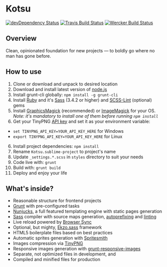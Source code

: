 # Kotsu

[![devDependency Status](https://img.shields.io/david/dev/LotusTM/Kotsu.svg?style=flat)](https://david-dm.org/LotusTM/Kotsu#info=devDependencies)
[![Travis Build Status](https://img.shields.io/travis/LotusTM/Kotsu.svg?style=flat)](https://travis-ci.org/LotusTM/Kotsu)
[![Wercker Build Status](http://img.shields.io/wercker/ci/54330318b4ce963d50020750.svg?style=flat)](https://app.wercker.com/#applications/54330318b4ce963d50020750)

## Overview

Clean, opinionated foundation for new projects — to boldly go where no man has gone before.

## How to use

1. Clone or download and unpack to desired location
2. Download and install latest version of [node.js](http://nodejs.org/)
3. Install grunt-cli globally: `npm install -g grunt-cli`
3. Install [Ruby](https://www.ruby-lang.org) and it's [Sass](http://sass-lang.com/install) (3.4.2 or higher) and [SCSS-Lint](https://github.com/causes/scss-lint) (optional) gems
4. Install [GraphicsMagick](http://www.graphicsmagick.org/download.html) (recommended) or [ImageMagick](http://www.imagemagick.org/script/binary-releases.php) for your OS. *Note: it's mandatory to install one of them before running `npm install`*
5. Get your TinyPNG [API key](https://tinypng.com/developers) and set it as your environment variable:
  * `set TINYPNG_API_KEY=YOUR_API_KEY_HERE` for Windows
  * `export TINYPNG_API_KEY=YOUR_API_KEY_HERE` for Linux
6. Install project dependencies: `npm install`
7. Rename `Kotsu.sublime-project` to project's name
8. Update `_settings.*.scss` in `styles` directory to suit your needs
9. Code live with: `grunt`
10. Build with: `grunt build`
11. Deploy and enjoy your life

## What's inside?

* Reasonable structure for frontend projects
* [Grunt](http://gruntjs.com/) with pre-configured tasks
* [Nunjucks](http://mozilla.github.io/nunjucks/), a full featured templating engine with static pages generation
* [Sass](http://sass-lang.com/) compiler with source maps generation, [autoprefixing](https://github.com/nDmitry/grunt-autoprefixer) and [linting](https://github.com/ahmednuaman/grunt-scss-lint)
* Live reload powered by [Browser Sync](https://github.com/shakyshane/grunt-browser-sync)
* Optional, but mighty, [Ekzo.sass](https://github.com/ArmorDarks/ekzo.sass) framework
* HTML5 boilerplate files based on best practices
* Automatic sprites generation with [Spritesmith](https://github.com/Ensighten/grunt-spritesmith)
* Images compression via [TinyPNG](https://tinypng.com/)
* Responsive images generation with [grunt-responsive-images](https://github.com/andismith/grunt-responsive-images)
* Separate, not optimized files in development, and
* Compiled and minified files for production
